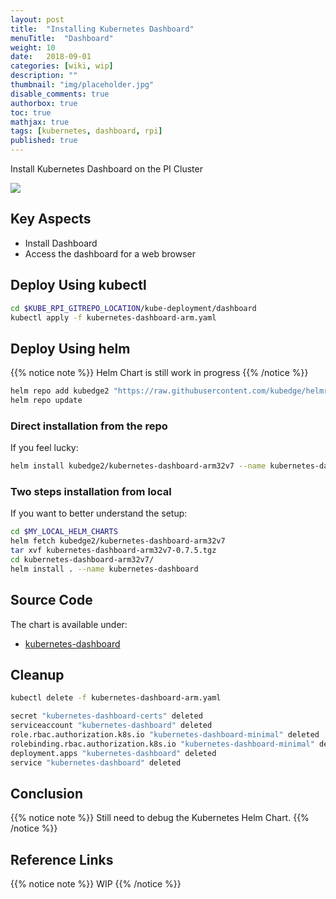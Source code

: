 ```yaml
---
layout: post
title:  "Installing Kubernetes Dashboard"
menuTitle:  "Dashboard"
weight: 10
date:   2018-09-01
categories: [wiki, wip]
description: ""
thumbnail: "img/placeholder.jpg"
disable_comments: true
authorbox: true
toc: true
mathjax: true
tags: [kubernetes, dashboard, rpi]
published: true
---
```


Install Kubernetes Dashboard on the PI Cluster

<!--more-->

![](/images/kubernetes/cluster2_overview.png)

## Key Aspects

- Install Dashboard
- Access the dashboard for a web browser

## Deploy Using kubectl

```bash
cd $KUBE_RPI_GITREPO_LOCATION/kube-deployment/dashboard
kubectl apply -f kubernetes-dashboard-arm.yaml
```
## Deploy Using helm

{{% notice note %}}
Helm Chart is still work in progress
{{% /notice %}}

```bash
helm repo add kubedge2 "https://raw.githubusercontent.com/kubedge/helmrepos/arm32v7/kubedge2"
helm repo update
```

### Direct installation from the repo

If you feel lucky:

```bash
helm install kubedge2/kubernetes-dashboard-arm32v7 --name kubernetes-dashboard 
```

### Two steps installation from local

If you want to better understand the setup:

```bash
cd $MY_LOCAL_HELM_CHARTS
helm fetch kubedge2/kubernetes-dashboard-arm32v7
tar xvf kubernetes-dashboard-arm32v7-0.7.5.tgz
cd kubernetes-dashboard-arm32v7/
helm install . --name kubernetes-dashboard 
```

## Source Code

The chart is available under:

- [kubernetes-dashboard](https://github.com/kubedge/kube-rpi/tree/master/charts/kubernetes-dashboard-arm32v7)

## Cleanup

```bash
kubectl delete -f kubernetes-dashboard-arm.yaml

secret "kubernetes-dashboard-certs" deleted
serviceaccount "kubernetes-dashboard" deleted
role.rbac.authorization.k8s.io "kubernetes-dashboard-minimal" deleted
rolebinding.rbac.authorization.k8s.io "kubernetes-dashboard-minimal" deleted
deployment.apps "kubernetes-dashboard" deleted
service "kubernetes-dashboard" deleted
```

## Conclusion

{{% notice note %}}
Still need to debug the Kubernetes Helm Chart.
{{% /notice %}}

## Reference Links

{{% notice note %}}
WIP
{{% /notice %}}
